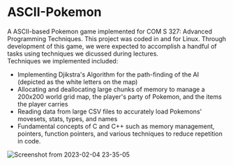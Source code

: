 # ASCII-Pokemon
A ASCII-based Pokemon game implemented for COM S 327: Advanced Programming Techniques. This project was coded in and for Linux. Through development of this game, we were expected to accomplish a handful of tasks 
using techniques we dicussed during lectures. <br />
Techniques we implemented included: <br />
* Implementing Djikstra's Algorithm for the path-finding of the AI (depicted as the white letters on the map)
* Allocating and deallocating large chunks of memory to manage a 200x200 world grid map, the player's party of Pokemon, and the items the player carries 
* Reading data from large CSV files to accurately load Pokemons' movesets, stats, types, and names
* Fundamental concepts of C and C++ such as memory management, pointers, function pointers, and various techniques to reduce repetition in code.

![Screenshot from 2023-02-04 23-35-05](https://github.com/RichardIcecube/ASCII-Pokemon/assets/66053594/bcea2df3-1bb0-42e8-9800-79763abb847f)
